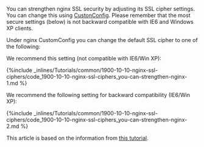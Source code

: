 

You can strengthen nginx SSL security by adjusting its SSL cipher settings. You can change this using [CustonConfig](http://help.cloud66.com/managing-your-stack/customconfig). Please remember that the most secure settings (below) is not backward compatible with IE6 and Windows XP clients.

Under nginx CustomConfig you can change the default SSL cipher to one of the following:

We recommend this setting (not compatible with IE6/Win XP):



{%include _inlines/Tutorials/common/1900-10-10-nginx-ssl-ciphers/code_1900-10-10-nginx-ssl-ciphers_you-can-strengthen-nginx-1.md %}


We recommend the following setting for backward compatibility (IE6/Win XP):



{%include _inlines/Tutorials/common/1900-10-10-nginx-ssl-ciphers/code_1900-10-10-nginx-ssl-ciphers_you-can-strengthen-nginx-2.md %}


This article is based on the information from [this tutorial](https://raymii.org/s/tutorials/Strong_SSL_Security_On_nginx.html).
